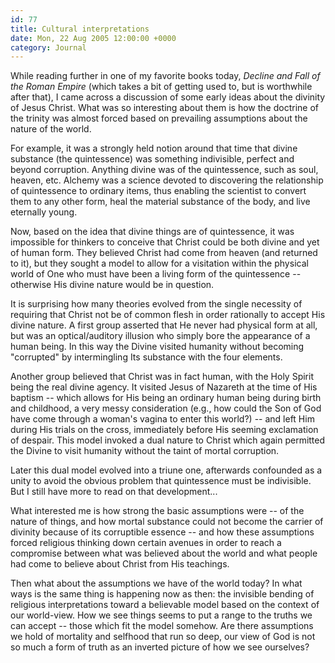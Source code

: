 ```yaml
---
id: 77
title: Cultural interpretations
date: Mon, 22 Aug 2005 12:00:00 +0000
category: Journal
---
```


While reading further in one of my favorite books today, *Decline and
Fall of the Roman Empire* (which takes a bit of getting used to, but is
worthwhile after that), I came across a discussion of some early ideas
about the divinity of Jesus Christ.  What was so interesting about them
is how the doctrine of the trinity was almost forced based on prevailing
assumptions about the nature of the world.

For example, it was a strongly held notion around that time that divine
substance (the quintessence) was something indivisible, perfect and
beyond corruption.  Anything divine was of the quintessence, such as
soul, heaven, etc.  Alchemy was a science devoted to discovering the
relationship of quintessence to ordinary items, thus enabling the
scientist to convert them to any other form, heal the material substance
of the body, and live eternally young.

Now, based on the idea that divine things are of quintessence, it was
impossible for thinkers to conceive that Christ could be both divine and
yet of human form.  They believed Christ had come from heaven (and
returned to it), but they sought a model to allow for a visitation
within the physical world of One who must have been a living form of the
quintessence -- otherwise His divine nature would be in question.

It is surprising how many theories evolved from the single necessity of
requiring that Christ not be of common flesh in order rationally to
accept His divine nature.  A first group asserted that He never had
physical form at all, but was an optical/auditory illusion who simply
bore the appearance of a human being.  In this way the Divine visited
humanity without becoming "corrupted" by intermingling Its substance
with the four elements.

Another group believed that Christ was in fact human, with the Holy
Spirit being the real divine agency.  It visited Jesus of Nazareth at
the time of His baptism -- which allows for His being an ordinary human
being during birth and childhood, a very messy consideration (e.g., how
could the Son of God have come through a woman's vagina to enter this
world?) -- and left Him during His trials on the cross, immediately
before His seeming exclamation of despair.  This model invoked a dual
nature to Christ which again permitted the Divine to visit humanity
without the taint of mortal corruption.

Later this dual model evolved into a triune one, afterwards confounded
as a unity to avoid the obvious problem that quintessence must be
indivisible.  But I still have more to read on that development...

What interested me is how strong the basic assumptions were -- of the
nature of things, and how mortal substance could not become the carrier
of divinity because of its corruptible essence -- and how these
assumptions forced religious thinking down certain avenues in order to
reach a compromise between what was believed about the world and what
people had come to believe about Christ from His teachings.

Then what about the assumptions we have of the world today?  In what
ways is the same thing is happening now as then: the invisible bending
of religious interpretations toward a believable model based on the
context of our world-view.  How we see things seems to put a range to
the truths we can accept -- those which fit the model somehow.  Are
there assumptions we hold of mortality and selfhood that run so deep,
our view of God is not so much a form of truth as an inverted picture of
how we see ourselves?


